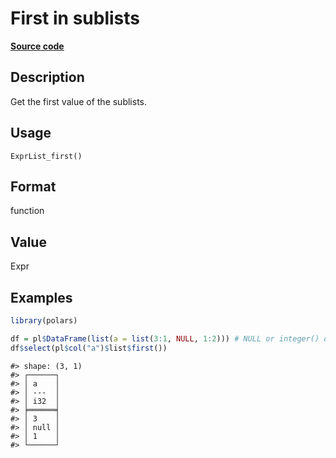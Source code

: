 
# First in sublists

[**Source code**](https://github.com/pola-rs/r-polars/tree/main/R/expr__list.R#L202)

## Description

Get the first value of the sublists.

## Usage

<pre><code class='language-R'>ExprList_first()
</code></pre>

## Format

function

## Value

Expr

## Examples

``` r
library(polars)

df = pl$DataFrame(list(a = list(3:1, NULL, 1:2))) # NULL or integer() or list()
df$select(pl$col("a")$list$first())
```

    #> shape: (3, 1)
    #> ┌──────┐
    #> │ a    │
    #> │ ---  │
    #> │ i32  │
    #> ╞══════╡
    #> │ 3    │
    #> │ null │
    #> │ 1    │
    #> └──────┘
